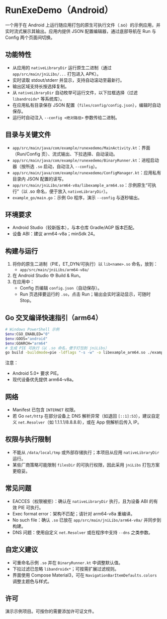 # RunExeDemo（Android）

一个用于在 Android 上运行随应用打包的原生可执行文件（.so）的示例应用，并实时流式展示其输出。应用内提供 JSON 配置编辑器，通过底部导航在 Run 与 Config 两个页面间切换。

## 功能特性
- 从应用的 `nativeLibraryDir` 运行原生二进制（通过 `app/src/main/jniLibs/...` 打包进入 APK）。
- 实时读取 stdout/stderr 并显示，支持自动滚动至最新行。
- 输出区域支持长按选择复制。
- 从 `nativeLibraryDir` 自动枚举可运行文件，以下拉框选择（过滤 `libandroidx*` 等系统库）。
- 在应用私有目录保存 JSON 配置（`files/config/config.json`），编辑时自动保存。
- 运行时自动注入 `--config <绝对路径>` 参数传给二进制。

## 目录与关键文件
- `app/src/main/java/com/example/runexedemo/MainActivity.kt`：界面（Run/Config 页）、流式输出、下拉选择、自动滚动。
- `app/src/main/java/com/example/runexedemo/BinaryRunner.kt`：进程启动器（按所选 `.so` 启动，自动注入 `--config`）。
- `app/src/main/java/com/example/runexedemo/ConfigManager.kt`：应用私有目录内 JSON 配置的读写。
- `app/src/main/jniLibs/arm64-v8a/libexample_arm64.so`：示例原生“可执行”（以 .so 命名，便于放入 `nativeLibraryDir`）。
- `example_go/main.go`：示例 Go 程序，演示 `--config` 与逐秒输出。

## 环境要求
- Android Studio（较新版本），与本仓库 Gradle/AGP 版本匹配。
- 设备 ABI：建议 arm64-v8a；minSdk 24。

## 构建与运行
1. 将你的原生二进制（PIE，ET_DYN/可执行）以 `lib<name>.so` 命名，放到：
   - `app/src/main/jniLibs/arm64-v8a/`
2. 在 Android Studio 中 Build & Run。
3. 在应用中：
   - Config 页编辑 `config.json`（自动保存）。
   - Run 页选择要运行的 `.so`，点击 Run；输出会实时滚动显示，可随时 Stop。

## Go 交叉编译快速指引（arm64）
```bash
# Windows PowerShell 示例
$env:CGO_ENABLED="0"
$env:GOOS="android"
$env:GOARCH="arm64"
# 生成 PIE 可执行（以 .so 命名，便于打包到 jniLibs）
go build -buildmode=pie -ldflags "-s -w" -o libexample_arm64.so ./example_go
```
注意：
- Android 5.0+ 要求 PIE。
- 现代设备优先提供 arm64-v8a。

## 网络
- Manifest 已包含 `INTERNET` 权限。
- 若 Go `net/http` 在部分设备上 DNS 解析异常（如退回 `[::1]:53`），建议自定义 `net.Resolver`（如 1.1.1.1/8.8.8.8），或在 App 侧解析后传入 IP。

## 权限与执行限制
- 不能从 `/data/local/tmp` 或外部存储执行；本项目从应用 `nativeLibraryDir` 运行。
- 某些厂商策略可能限制 `filesDir` 的可执行权限，因此采用 `jniLibs` 打包方案更稳妥。

## 常见问题
- EACCES（权限被拒）：确认在 `nativeLibraryDir` 执行，且为设备 ABI 的有效 PIE 可执行。
- Exec format error：架构不匹配；请针对 arm64-v8a 重编译。
- No such file：确认 `.so` 已放在 `app/src/main/jniLibs/arm64-v8a/` 并同步到构建。
- DNS 问题：使用自定义 `net.Resolver` 或在程序中支持 `--dns` 之类参数。

## 自定义建议
- 可重命名示例 `.so` 并在 `BinaryRunner.kt` 中调整默认值。
- 下拉过滤已忽略 `libandroidx*`；可按需扩展过滤规则。
- 界面使用 Compose Material3，可在 `NavigationBarItemDefaults.colors` 调整主题色与样式。

## 许可
演示示例项目。可按你的需要添加许可证文件。